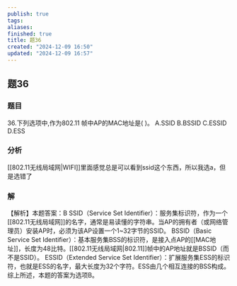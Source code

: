 ```yaml
---
publish: true
tags: 
aliases: 
finished: true
title: 题36
created: "2024-12-09 16:50"
updated: "2024-12-09 16:57"
---
```

## 题36
### 题目
36.下列选项中,作为802.11 帧中AP的MAC地址是( )。
A.SSID B.BSSID C.ESSID D.ESS
### 分析
[[802.11无线局域网|WIFI]]里面感觉总是可以看到ssid这个东西，所以我选a，但是选错了
### 解
【解析】本题答案：B
SSID（Service Set Identifier）：服务集标识符，作为一个[[802.11无线局域网]]的名字，通常是易读懂的字符串。当AP的拥有者（或网络管理员）安装AP时，必须为该AP设置一个1~32字节的SSID。
BSSID（Basic Service Set Identifier）：基本服务集BSS的标识符，是接入点AP的[[MAC地址]]，长度为48比特。[[802.11无线局域网|802.11]]帧中的AP地址就是BSSID（而不是SSID）。
ESSID（Extended Service Set Identifier）：扩展服务集ESS的标识符，也就是ESS的名字，最大长度为32个字符。ESS由几个相互连接的BSS构成。
综上所述，本题的答案为选项B。